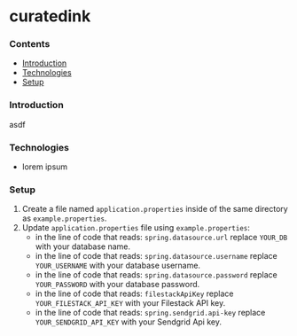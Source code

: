 # curatedink

### Contents
- [Introduction](#introduction)
- [Technologies](#technologies)
- [Setup](#setup)

### Introduction
asdf

### Technologies
- lorem ipsum

### Setup
1. Create a file named ```application.properties``` inside of the same directory as ```example.properties```.
2. Update ```application.properties``` file using ```example.properties```:
    - in the line of code that reads: ```spring.datasource.url``` replace ```YOUR_DB``` with your database name.
    - in the line of code that reads: ```spring.datasource.username``` replace ```YOUR_USERNAME``` with your database username.
    - in the line of code that reads: ```spring.datasource.password``` replace ```YOUR_PASSWORD``` with your database password.
    - in the line of code that reads: ```filestackApiKey``` replace ```YOUR_FILESTACK_API_KEY``` with your Filestack API key.
    - in the line of code that reads: ```spring.sendgrid.api-key``` replace ```YOUR_SENDGRID_API_KEY``` with your Sendgrid Api key.
